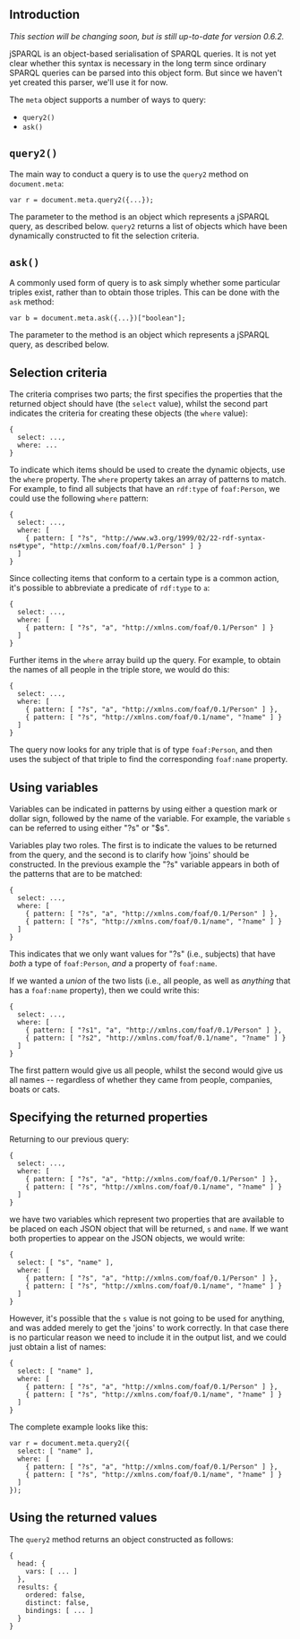 ## Introduction ##

_This section will be changing soon, but is still up-to-date for version 0.6.2._

jSPARQL is an object-based serialisation of SPARQL queries. It is not yet clear whether this syntax is necessary in the long term since ordinary SPARQL queries can be parsed into this object form. But since we haven't yet created this parser, we'll use it for now.

The `meta` object supports a number of ways to query:
  * `query2()`
  * `ask()`

## `query2()` ##

The main way to conduct a query is to use the `query2` method on `document.meta`:
```
var r = document.meta.query2({...});
```
The parameter to the method is an object which represents a jSPARQL query, as described below. `query2` returns a list of objects which have been dynamically constructed to fit the selection criteria.

## `ask()` ##

A commonly used form of query is to ask simply whether some particular triples exist, rather than to obtain those triples. This can be done with the `ask` method:
```
var b = document.meta.ask({...})["boolean"];
```
The parameter to the method is an object which represents a jSPARQL query, as described below.

## Selection criteria ##

The criteria comprises two parts; the first specifies the properties that the returned object should have (the `select` value), whilst the second part indicates the criteria for creating these objects (the `where` value):
```
{
  select: ...,
  where: ...
}
```

To indicate which items should be used to create the dynamic objects, use the `where` property. The `where` property takes an array of patterns to match. For example, to find all subjects that have an `rdf:type` of `foaf:Person`, we could use the following `where` pattern:
```
{
  select: ...,
  where: [
    { pattern: [ "?s", "http://www.w3.org/1999/02/22-rdf-syntax-ns#type", "http://xmlns.com/foaf/0.1/Person" ] }
  ]
}
```
Since collecting items that conform to a certain type is a common action, it's possible to abbreviate a predicate of `rdf:type` to `a`:
```
{
  select: ...,
  where: [
    { pattern: [ "?s", "a", "http://xmlns.com/foaf/0.1/Person" ] }
  ]
}
```
Further items in the `where` array build up the query. For example, to obtain the names of all people in the triple store, we would do this:
```
{
  select: ...,
  where: [
    { pattern: [ "?s", "a", "http://xmlns.com/foaf/0.1/Person" ] },
    { pattern: [ "?s", "http://xmlns.com/foaf/0.1/name", "?name" ] }
  ]
}
```
The query now looks for any triple that is of type `foaf:Person`, and then uses the subject of that triple to find the corresponding `foaf:name` property.

## Using variables ##

Variables can be indicated in patterns by using either a question mark or dollar sign, followed by the name of the variable. For example, the variable `s` can be referred to using either "?s" or "$s".

Variables play two roles. The first is to indicate the values to be returned from the query, and the second is to clarify how 'joins' should be constructed. In the previous example the "?s" variable appears in both of the patterns that are to be matched:
```
{
  select: ...,
  where: [
    { pattern: [ "?s", "a", "http://xmlns.com/foaf/0.1/Person" ] },
    { pattern: [ "?s", "http://xmlns.com/foaf/0.1/name", "?name" ] }
  ]
}
```
This indicates that we only want values for "?s" (i.e., subjects) that have _both_ a type of `foaf:Person`, _and_ a property of `foaf:name`.

If we wanted a _union_ of the two lists (i.e., all people, as well as _anything_ that has a `foaf:name` property), then we could write this:
```
{
  select: ...,
  where: [
    { pattern: [ "?s1", "a", "http://xmlns.com/foaf/0.1/Person" ] },
    { pattern: [ "?s2", "http://xmlns.com/foaf/0.1/name", "?name" ] }
  ]
}
```
The first pattern would give us all people, whilst the second would give us all names -- regardless of whether they came from people, companies, boats or cats.

## Specifying the returned properties ##

Returning to our previous query:
```
{
  select: ...,
  where: [
    { pattern: [ "?s", "a", "http://xmlns.com/foaf/0.1/Person" ] },
    { pattern: [ "?s", "http://xmlns.com/foaf/0.1/name", "?name" ] }
  ]
}
```
we have two variables which represent two properties that are available to be placed on each JSON object that will be returned, `s` and `name`. If we want both properties to appear on the JSON objects, we would write:
```
{
  select: [ "s", "name" ],
  where: [
    { pattern: [ "?s", "a", "http://xmlns.com/foaf/0.1/Person" ] },
    { pattern: [ "?s", "http://xmlns.com/foaf/0.1/name", "?name" ] }
  ]
}
```
However, it's possible that the `s` value is not going to be used for anything, and was added merely to get the 'joins' to work correctly. In that case there is no particular reason we need to include it in the output list, and we could just obtain a list of names:
```
{
  select: [ "name" ],
  where: [
    { pattern: [ "?s", "a", "http://xmlns.com/foaf/0.1/Person" ] },
    { pattern: [ "?s", "http://xmlns.com/foaf/0.1/name", "?name" ] }
  ]
}
```
The complete example looks like this:
```
var r = document.meta.query2({
  select: [ "name" ],
  where: [
    { pattern: [ "?s", "a", "http://xmlns.com/foaf/0.1/Person" ] },
    { pattern: [ "?s", "http://xmlns.com/foaf/0.1/name", "?name" ] }
  ]
});
```

## Using the returned values ##

The `query2` method returns an object constructed as follows:
```
{
  head: {
    vars: [ ... ]
  },
  results: {
    ordered: false,
    distinct: false,
    bindings: [ ... ]
  }
}
```